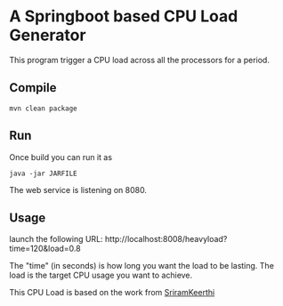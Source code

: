 # A Springboot based CPU Load Generator

This program trigger a CPU load across all the processors for a period.

## Compile
```
mvn clean package
```
## Run
Once build you can run it as
```
java -jar JARFILE
```
The web service is listening on 8080.

## Usage


launch the following URL:
  http://localhost:8008/heavyload?time=120&load=0.8

The "time" (in seconds) is how long you want the load to be lasting. The load is the target CPU usage you want to achieve.

This CPU Load is based on the work from [SriramKeerthi](https://gist.github.com/SriramKeerthi/0f1513a62b3b09fecaeb)
